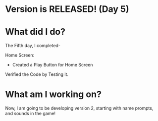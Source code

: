 # Version is RELEASED! (Day 5)

# What did I do?

The Fifth day, I completed-

Home Screen:

* Created a Play Button for Home Screen

Verified the Code by Testing it.

# What am I working on? 
Now, I am going to be developing version 2, starting with name prompts, and sounds in the game!
